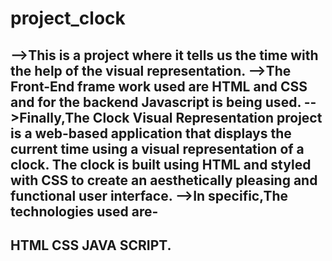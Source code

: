 # project_clock
-->This is a project where it tells us the time with the help of the visual representation.
-->The Front-End frame work used are HTML and CSS and for the backend Javascript is being used.
-->Finally,The Clock Visual Representation project is a web-based application that displays the current time using a visual representation of a clock. The clock is built using HTML and styled with CSS to create an aesthetically pleasing and functional user interface.
-->In specific,The technologies used are-
-----
HTML
CSS
JAVA SCRIPT.
-----
